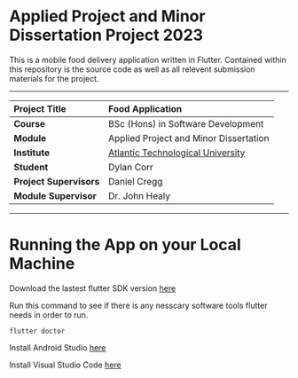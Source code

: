 # Applied Project and Minor Dissertation Project 2023

This is a mobile food delivery application written in Flutter. Contained within this repository is the source code as well as all relevent submission materials for the project.

---

| **Project Title**       | Food Application                                         |
| :---------------------- | :------------------------------------------------------- |
| **Course**              | BSc (Hons) in Software Development                       |
| **Module**              | Applied Project and Minor Dissertation                   |
| **Institute**           | [Atlantic Technological University](https://www.atu.ie/) |
| **Student**             | Dylan Corr                                               |
| **Project Supervisors** | Daniel Cregg                                             |
| **Module Supervisor**   | Dr. John Healy                                           |

---

# Running the App on your Local Machine

Download the lastest flutter SDK version [here](https://docs.flutter.dev/get-started/install)

Run this command to see if there is any nesscary software tools flutter needs in order to run.

```
flutter doctor
```

Install Android Studio [here](https://developer.android.com/studio?gclid=CjwKCAjwiOCgBhAgEiwAjv5whFKiuYJtd_MgzZ_hon0WUILpXWpUlqK13_zlc2UW21Qo513Gt0VD3xoC38UQAvD_BwE&gclsrc=aw.ds)

Install Visual Studio Code [here](https://code.visualstudio.com/download)
